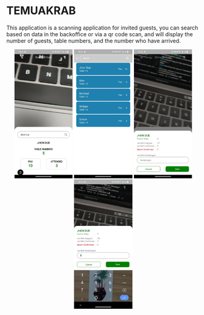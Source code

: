 # TEMUAKRAB

This application is a scanning application for invited guests, you can search based on data in the backoffice or via a qr code scan, and will display the number of guests, table numbers, and the number who have arrived.

<p align="center">
    <img src="ScreenApp/search-user.jpeg" width="30%"> 
    <img src="ScreenApp/list-user.jpeg" width="30%"> 
    <img src="ScreenApp/form-kedatangan.jpeg" width="30%" >
    <img src="ScreenApp/form-input-kedatangan.jpeg" width="30%" >
</p>
